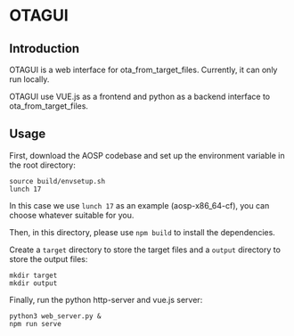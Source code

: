 # OTAGUI

## Introduction
OTAGUI is a web interface for ota_from_target_files. Currently, it can only run locally.

OTAGUI use VUE.js as a frontend and python as a backend interface to ota_from_target_files.

## Usage
First, download the AOSP codebase and set up the environment variable in the root directory:
```
source build/envsetup.sh
lunch 17
```
In this case we use `lunch 17` as an example (aosp-x86_64-cf), you can choose whatever suitable for you.

Then, in this directory, please use `npm build` to install the dependencies.

Create a `target` directory to store the target files and a `output` directory
to store the output files:
```
mkdir target
mkdir output
```

Finally, run the python http-server and vue.js server:
```
python3 web_server.py &
npm run serve
```
